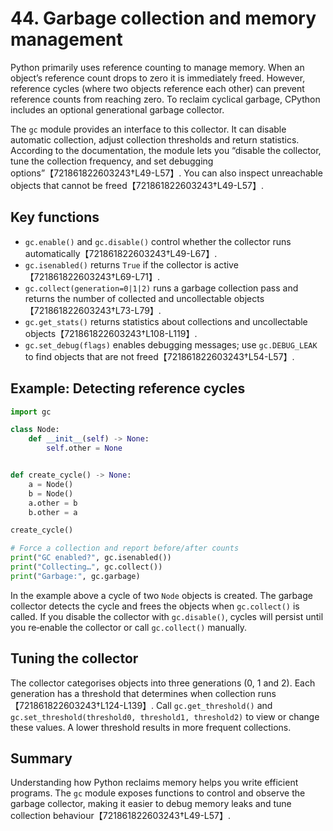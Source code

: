 # 44. Garbage collection and memory management

Python primarily uses reference counting to manage memory.  When an
object’s reference count drops to zero it is immediately freed.  However,
reference cycles (where two objects reference each other) can prevent
reference counts from reaching zero.  To reclaim cyclical garbage, CPython
includes an optional generational garbage collector.

The `gc` module provides an interface to this collector.  It can disable
automatic collection, adjust collection thresholds and return statistics.
According to the documentation, the module lets you “disable the collector,
tune the collection frequency, and set debugging options”【721861822603243†L49-L57】.
You can also inspect unreachable objects that cannot be freed【721861822603243†L49-L57】.

## Key functions

- `gc.enable()` and `gc.disable()` control whether the collector runs
  automatically【721861822603243†L49-L67】.
- `gc.isenabled()` returns `True` if the collector is active【721861822603243†L69-L71】.
- `gc.collect(generation=0|1|2)` runs a garbage collection pass and returns the
  number of collected and uncollectable objects【721861822603243†L73-L79】.
- `gc.get_stats()` returns statistics about collections and uncollectable
  objects【721861822603243†L108-L119】.
- `gc.set_debug(flags)` enables debugging messages; use `gc.DEBUG_LEAK` to find
  objects that are not freed【721861822603243†L54-L57】.

## Example: Detecting reference cycles

```python
import gc

class Node:
    def __init__(self) -> None:
        self.other = None


def create_cycle() -> None:
    a = Node()
    b = Node()
    a.other = b
    b.other = a

create_cycle()

# Force a collection and report before/after counts
print("GC enabled?", gc.isenabled())
print("Collecting…", gc.collect())
print("Garbage:", gc.garbage)
```

In the example above a cycle of two `Node` objects is created.  The garbage
collector detects the cycle and frees the objects when `gc.collect()` is
called.  If you disable the collector with `gc.disable()`, cycles will
persist until you re‑enable the collector or call `gc.collect()` manually.

## Tuning the collector

The collector categorises objects into three generations (0, 1 and 2).  Each
generation has a threshold that determines when collection runs【721861822603243†L124-L139】.
Call `gc.get_threshold()` and `gc.set_threshold(threshold0, threshold1,
threshold2)` to view or change these values.  A lower threshold results in
more frequent collections.

## Summary

Understanding how Python reclaims memory helps you write efficient
programs.  The `gc` module exposes functions to control and observe the
garbage collector, making it easier to debug memory leaks and tune collection
behaviour【721861822603243†L49-L57】.
